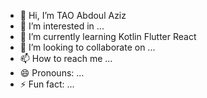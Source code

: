 - 👋 Hi, I’m TAO Abdoul Aziz
- 👀 I’m interested in ...
- 🌱 I’m currently learning Kotlin Flutter React
- 💞️ I’m looking to collaborate on ...
- 📫 How to reach me ...
- 😄 Pronouns: ...
- ⚡ Fun fact: ...

<!---
Satellite48/Satellite48 is a ✨ special ✨ repository because its `README.md` (this file) appears on your GitHub profile.
You can click the Preview link to take a look at your changes.
--->
